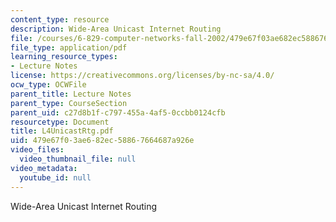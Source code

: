 ```yaml
---
content_type: resource
description: Wide-Area Unicast Internet Routing
file: /courses/6-829-computer-networks-fall-2002/479e67f03ae682ec58867664687a926e_L4UnicastRtg.pdf
file_type: application/pdf
learning_resource_types:
- Lecture Notes
license: https://creativecommons.org/licenses/by-nc-sa/4.0/
ocw_type: OCWFile
parent_title: Lecture Notes
parent_type: CourseSection
parent_uid: c27d8b1f-c797-455a-4af5-0ccbb0124cfb
resourcetype: Document
title: L4UnicastRtg.pdf
uid: 479e67f0-3ae6-82ec-5886-7664687a926e
video_files:
  video_thumbnail_file: null
video_metadata:
  youtube_id: null
---
```

Wide-Area Unicast Internet Routing
